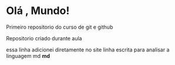 # Olá , Mundo!
 Primeiro repositorio do curso de git e github

 Repositorio criado durante aula 
 
 essa linha adicionei diretamente no site 
 linha escrita para analisar a linguagem md
 **md**
